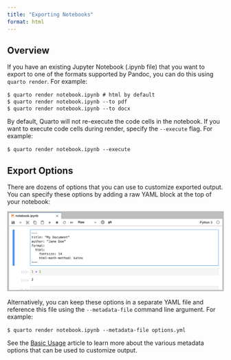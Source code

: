 ```yaml
---
title: "Exporting Notebooks"
format: html
---
```


## Overview

If you have an existing Jupyter Notebook (.ipynb file) that you want to export to one of the formats supported by Pandoc, you can do this using `quarto render`. For example:

``` {.bash}
$ quarto render notebook.ipynb # html by default
$ quarto render notebook.ipynb --to pdf
$ quarto render notebook.ipynb --to docx
```

By default, Quarto will not re-execute the code cells in the notebook. If you want to execute code cells during render, specify the `--execute` flag. For example:

``` {.bash}
$ quarto render notebook.ipynb --execute
```

## Export Options

There are dozens of options that you can use to customize exported output. You can specify these options by adding a raw YAML block at the top of your notebook:

![](images/jupyter-metadata.png)

Alternatively, you can keep these options in a separate YAML file and reference this file using the `--metadata-file` command line argument. For example:

``` {.bash}
$ quarto render notebook.ipynb --metadata-file options.yml
```

See the [Basic Usage](basic-usage.html) article to learn more about the various metadata options that can be used to customize output.
